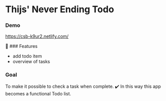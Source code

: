 # Thijs' Never Ending Todo

### Demo

https://csb-k9ur2.netlify.com/

:rocket: ### Features

- add todo item
- overview of tasks

### Goal

To make it possible to check a task when complete. :heavy_check_mark: In this way this app becomes a functional Todo list.

